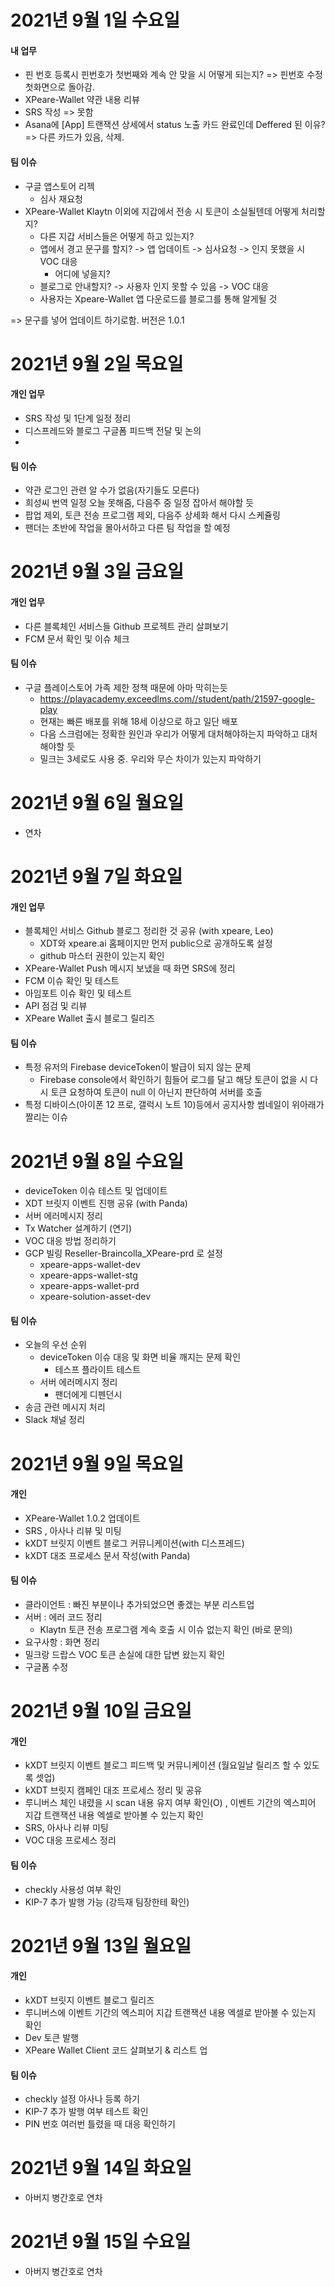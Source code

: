 
# 2021년 9월 1일 수요일 

#### 내 업무
- 핀 번호 등록시 핀번호가 첫번째와 계속 안 맞을 시 어떻게 되는지? => 핀번호 수정 첫화면으로 돌아감. 
- XPeare-Wallet 약관 내용 리뷰
- SRS 작성 => 못함
- Asana에 [App] 트랜잭션 상세에서 status 노출 카드 완료인데 Deffered 된
  이유? => 다른 카드가 있음, 삭제.
  
#### 팀 이슈 

- 구글 앱스토어 리젝 
    - 심사 재요청      
- XPeare-Wallet Klaytn 이외에 지갑에서 전송 시 토큰이 소실될텐데 어떻게 처리할지?
    - 다른 지갑 서비스들은 어떻게 하고 있는지?
    - 앱에서 경고 문구를 할지? -> 앱 업데이트 -> 심사요청 -> 인지 못했을 시 VOC 대응
        - 어디에 넣을지? 
    - 블로그로 안내할지? -> 사용자 인지 못할 수 있음 -> VOC 대응
    - 사용자는 Xpeare-Wallet 앱 다운로드를 블로그를 통해 알게될 것
  
=> 문구를 넣어 업데이트 하기로함. 버전은 1.0.1 


# 2021년 9월 2일 목요일 

#### 개인 업무 

- SRS 작성 및 1단계 일정 정리  
- 디스프레드와 블로그 구글폼 피드백 전달 및 논의 
- 

#### 팀 이슈

- 약관 로그인 관련 알 수가 없음(자기들도 모른다)
- 희성씨 번역 일정 오늘 못해줌, 다음주 중 일정 잡아서 해야할 듯
- 팝업 제외, 토큰 전송 프로그램 제외, 다음주 상세화 해서 다시 스케쥴링 
- 팬더는 초반에 작업을 몰아서하고 다른 팀 작업을 할 예정 

# 2021년 9월 3일 금요일 

#### 개인 업무 

- 다른 블록체인 서비스들 Github 프로젝트 관리 살펴보기 
- FCM 문서 확인 및 이슈 체크 

#### 팀 이슈

- 구글 플레이스토어 가족 제한 정책 때문에 아마 막히는듯 
  - https://playacademy.exceedlms.com//student/path/21597-google-play 
  - 현재는 빠른 배포를 위해 18세 이상으로 하고 일단 배포 
  - 다음 스크럼에는 정확한 원인과 우리가 어떻게 대처해야하는지 파악하고 대처해야할 듯 
  - 밀크는 3세로도 사용 중. 우리와 무슨 차이가 있는지 파악하기

# 2021년 9월 6일 월요일

- 연차

# 2021년 9월 7일 화요일 

#### 개인 업무 

- 블록체인 서비스 Github 블로그 정리한 것 공유 (with xpeare, Leo)
    - XDT와 xpeare.ai 홈페이지만 먼저 public으로 공개하도록 설정 
    - github 마스터 권한이 있는지 확인 
- XPeare-Wallet Push 메시지 보냈을 때 화면 SRS에 정리
- FCM 이슈 확인 및 테스트
- 아임포트 이슈 확인 및 테스트
- API 점검 및 리뷰
- XPeare Wallet 출시 블로그 릴리즈 

#### 팀 이슈 

- 특정 유저의 Firebase deviceToken이 발급이 되지 않는 문제 
  - Firebase console에서 확인하기 힘들어 로그를 달고 해당 토큰이 없을 시 다시 토큰 요청하여 토큰이 null 이 아닌지 판단하여 서버를 호출 
- 특정 디바이스(아이폰 12 프로, 갤럭시 노트 10)등에서 공지사항 썸네일이 위아래가 짤리는 이슈 

# 2021년 9월 8일 수요일 

- deviceToken 이슈 테스트 및 업데이트
- XDT 브릿지 이벤트 진행 공유 (with Panda)
- 서버 에러메시지 정리 
- Tx Watcher 설계하기 (연기)
- VOC 대응 방법 정리하기 
- GCP 빌링 Reseller-Braincolla_XPeare-prd 로 설정 
  - xpeare-apps-wallet-dev
  - xpeare-apps-wallet-stg
  - xpeare-apps-wallet-prd
  - xpeare-solution-asset-dev

#### 팀 이슈

- 오늘의 우선 순위
  - deviceToken 이슈 대응 및 화면 비율 깨지는 문제 확인
      - 테스프 플라이트 테스트 
  - 서버 에러메시지 정리 
    - 팬더에게 디펜던시
- 송금 관련 메시지 처리 
- Slack 채널 정리

# 2021년 9월 9일 목요일 

#### 개인 

- XPeare-Wallet 1.0.2 업데이트 
- SRS , 아사나 리뷰 및 미팅
- kXDT 브릿지 이벤트 블로그 커뮤니케이션(with 디스프레드)
- kXDT 대조 프로세스 문서 작성(with Panda)

#### 팀 이슈

- 클라이언트 : 빠진 부분이나 추가되었으면 좋겠는 부분 리스트업 
- 서버 : 에러 코드 정리
    - Klaytn 토큰 전송 프로그램 계속 호출 시 이슈 없는지 확인 (바로 문의)
- 요구사항 : 화면 정리 
- 밀크랑 드랍스 VOC 토큰 손실에 대한 답변 왔는지 확인 
- 구글폼 수정 

# 2021년 9월 10일 금요일 

#### 개인 

- kXDT 브릿지 이벤트 블로그 피드백 및 커뮤니케이션 (월요일날 릴리즈 할 수 있도록 셋업)
- kXDT 브릿지 캠페인 대조 프로세스 정리 및 공유
- 루니버스 체인 내렸을 시 scan 내용 유지 여부 확인(O) , 이벤트 기간의 엑스피어 지갑 트랜잭션 내용 엑셀로 받아볼 수 있는지 확인
- SRS, 아사나 리뷰 미팅 
- VOC 대응 프로세스 정리 

#### 팀 이슈

- checkly 사용성 여부 확인
- KIP-7 추가 발행 가능 (강득재 팀장한테 확인)

# 2021년 9월 13일 월요일 

#### 개인 

- kXDT 브릿지 이벤트 블로그 릴리즈 
- 루니버스에 이벤트 기간의 엑스피어 지갑 트랜잭션 내용 엑셀로 받아볼 수 있는지 확인
- Dev 토큰 발행
- XPeare Wallet Client 코드 살펴보기 & 리스트 업

#### 팀 이슈 

- checkly 설정 아사나 등록 하기 
- KIP-7 추가 발행 여부 테스트 확인
- PIN 번호 여러번 틀렸을 때 대응 확인하기 

# 2021년 9월 14일 화요일

- 아버지 병간호로 연차

# 2021년 9월 15일 수요일

- 아버지 병간호로 연차